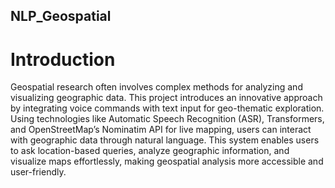 ## NLP_Geospatial

# Introduction

Geospatial research often involves complex methods for analyzing and visualizing geographic data. This project introduces an innovative approach by integrating voice commands with text input for geo-thematic exploration. Using technologies like Automatic Speech Recognition (ASR), Transformers, and OpenStreetMap’s Nominatim API for live mapping, users can interact with geographic data through natural language. This system enables users to ask location-based queries, analyze geographic information, and visualize maps effortlessly, making geospatial analysis more accessible and user-friendly.
